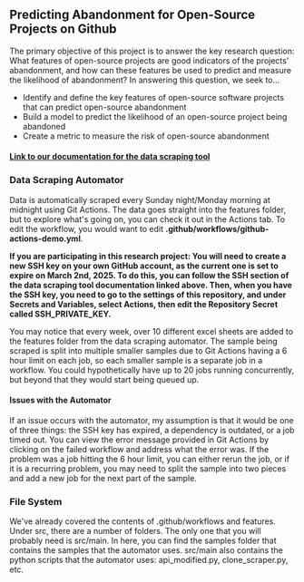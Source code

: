 ## Predicting Abandonment for Open-Source Projects on Github

The primary objective of this project is to answer the key research question: What features of open-source projects are good indicators of the projects’ abandonment, and how can these features be used to predict and measure the likelihood of abandonment? In answering this question, we seek to…

- Identify and define the key features of open-source software projects that can predict open-source abandonment
- Build a model to predict the likelihood of an open-source project being abandoned
- Create a metric to measure the risk of open-source abandonment

#### [Link to our documentation for the data scraping tool](https://docs.google.com/document/d/1Jjpl1xQaMB6FtYWBYjZK0QVgoFTovrYyPYvRcOOTF3k/edit?usp=sharing)


### Data Scraping Automator

Data is automatically scraped every Sunday night/Monday morning at midnight using Git Actions. The data goes straight into the features folder, but to explore what's going on, you can check it out in the Actions tab. To edit the workflow, you would want to edit **.github/workflows/github-actions-demo.yml**.

**If you are participating in this research project: You will need to create a new SSH key on your own GitHub account, as the current one is set to expire on March 2nd, 2025. To do this, you can follow the SSH section of the data scraping tool documentation linked above. Then, when you have the SSH key, you need to go to the settings of this repository, and under Secrets and Variables, select Actions, then edit the Repository Secret called SSH_PRIVATE_KEY.**

You may notice that every week, over 10 different excel sheets are added to the features folder from the data scraping automator. The sample being scraped is split into multiple smaller samples due to Git Actions having a 6 hour limit on each job, so each smaller sample is a separate job in a workflow. You could hypothetically have up to 20 jobs running concurrently, but beyond that they would start being queued up. 

#### Issues with the Automator
If an issue occurs with the automator, my assumption is that it would be one of three things: the SSH key has expired, a dependency is outdated, or a job timed out. You can view the error message provided in Git Actions by clicking on the failed workflow and address what the error was. If the problem was a job hitting the 6 hour limit, you can either rerun the job, or if it is a recurring problem, you may need to split the sample into two pieces and add a new job for the next part of the sample.

### File System
We've already covered the contents of .github/workflows and features.
Under src, there are a number of folders. The only one that you will probably need is src/main. In here, you can find the samples folder that contains the samples that the automator uses. src/main also contains the python scripts that the automator uses: api_modified.py, clone_scraper.py, etc.




